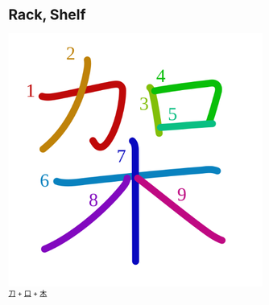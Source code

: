 # Rack, Shelf
![67b6](Kanji/kanji-colorize/67b6.svg)
[刀](Kanji/kanji-dict/刀.md) + [口](Kanji/kanji-dict/口.md) + [木](Kanji/kanji-dict/木.md)